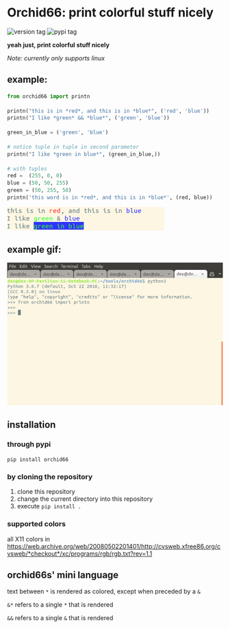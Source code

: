 # Orchid66: print colorful stuff nicely

![version tag](https://img.shields.io/static/v1.svg?label=version&message=1.1.2&color=3596e4)
![pypi tag](https://img.shields.io/static/v1.svg?label=pypi&message=1.0.3&color=87b031&link=https://pypi.org/project/orchid66/1.1.2/)

**yeah just, print colorful stuff nicely**

*Note: currently only supports linux*

## example:

```python
from orchid66 import printn

printn("this is in *red*, and this is in *blue*", ('red', 'blue'))
printn("I like *green* && *blue*", ('green', 'blue'))

green_in_blue = ('green', 'blue')

# notice tuple in tuple in second parameter
printn("I like *green in blue*", (green_in_blue,))

# with tuples
red =  (255, 0, 0)
blue = (50, 50, 255)
green = (50, 255, 50)
printn('this word is in *red*, and this is in *blue*', (red, blue))

```
![example output](exampleoutput.png)

## example gif:
![usage gif](usage_gif.gif)

## installation

### through pypi

`pip install orchid66`

### by cloning the repository
1. clone this repository
2. change the current directory into this repository
3. execute `pip install .`

### supported colors
all X11 colors in https://web.archive.org/web/20080502201401/http://cvsweb.xfree86.org/cvsweb/*checkout*/xc/programs/rgb/rgb.txt?rev=1.1

## orchid66s' mini language
text between `*` is rendered as colored, except when preceded by a `&`

`&*` refers to a single `*` that is rendered

`&&` refers to a single `&` that is rendered
